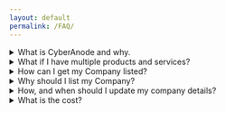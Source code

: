```yaml
---
layout: default
permalink: /FAQ/
---
```

<details>
   <summary>What is CyberAnode and why.</summary>
    
    CyberAnode aims to address the need for a curated list of Australian owned cyber security companies that offer verified products and services. We prioritise accuracy and transparency to ensure that users can confidently choose the right cyber security partner for their specific needs.
</details>

<details>
     <summary>What if I have multiple products and services?</summary>
       
    There are some companies that are going to have a large number of diverse products and services. For these companies we suggest splitting up the listings, for example if you run a Managed detection and Response business and also IR consulting, then its probably best to create two listings to ensure enough details can be provided to the users. If you unsure, just ask us and we'll let you know what we advise.
</details>

<details>
    <summary>How can I get my Company listed?</summary>

    To register, companies must meet the following criteria:
    1. Be Australian owned.
    2. Deliver cyber security products or services, category definitions can be found <a href="https://github.com/CyberAnode/Registrations/blob/main/categories.md" target="_blank">here </a>.
    3. Hold a valid Australian Business Number (ABN), operate in Australia, and employ staff in an Australian location.

    If you meet this criteria you can submit an <a href="https://github.com/CyberAnode/Registrations/issues" target="_blank">issue here </a> following the `Company registration request` issue template. We will then create the listing page for you in the pending-company-listing and look for your approval to finalise and move to company-listing via the issue. If we have further questions we will reach out there.

    Detailed instructions for registering: placeholder
</details>

<details>
   <summary>Why should I list my Company?</summary>
   
    To have a one location for all Australian cyber companies providing products and services.
</details>

<details>
   <summary>How, and when should I update my company details?</summary>

    Annually or after a major change like a acquisition.
    
    <h3>How</h3>
    Create a PR and update your company listing and add to the pending-company-listing folder for review and publishing.
    <h3>When</h3>


</details>
<details>
    <summary>What is the cost?</summary>
   
    There is no cost to appear in the directory. 

</details>

